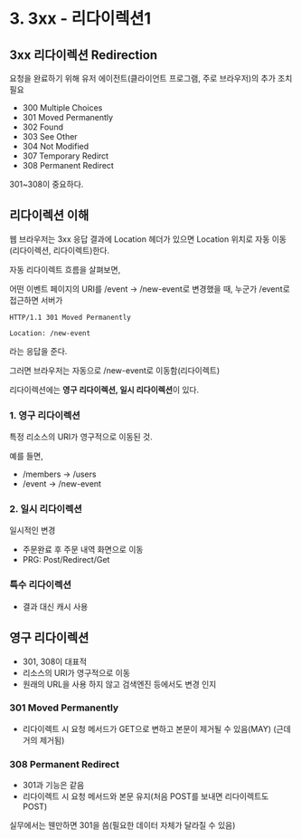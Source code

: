 # 3. 3xx - 리다이렉션1

## 3xx 리다이렉션 Redirection

요청을 완료하기 위해 유저 에이전트(클라이언트 프로그램, 주로 브라우저)의 추가 조치 필요

- 300 Multiple Choices
- 301 Moved Permanently
- 302 Found
- 303 See Other
- 304 Not Modified
- 307 Temporary Redirct
- 308 Permanent Redirect

301~308이 중요하다.

## 리다이렉션 이해

웹 브라우저는 3xx 응답 결과에 Location 헤더가 있으면 Location 위치로 자동 이동(리다이렉션, 리다이렉트)한다.

자동 리다이렉트 흐름을 살펴보면,

어떤 이벤트 페이지의 URI를 /event -> /new-event로 변경했을 때, 누군가 /event로 접근하면 서버가

```
HTTP/1.1 301 Moved Permanently

Location: /new-event
```

라는 응답을 준다.

그러면 브라우저는 자동으로 /new-event로 이동함(리다이렉트)

리다이렉션에는 **영구 리다이렉션, 일시 리다이렉션**이 있다.

### 1. 영구 리다이렉션

특정 리소스의 URI가 영구적으로 이동된 것.

예를 들면,

- /members -> /users
- /event -> /new-event

### 2. 일시 리다이렉션

일시적인 변경

- 주문완료 후 주문 내역 화면으로 이동
- PRG: Post/Redirect/Get

### 특수 리다이렉션

- 결과 대신 캐시 사용

## 영구 리다이렉션

- 301, 308이 대표적
- 리소스의 URI가 영구적으로 이동
- 원래의 URL을 사용 하지 않고 검색엔진 등에서도 변경 인지

### 301 Moved Permanently

- 리다이렉트 시 요청 메서드가 GET으로 변하고 본문이 제거될 수 있음(MAY) (근데 거의 제거됨)

### 308 Permanent Redirect

- 301과 기능은 같음
- 리다이렉트 시 요청 메서드와 본문 유지(처음 POST를 보내면 리다이렉트도 POST)

실무에서는 웬만하면 301을 씀(필요한 데이터 자체가 달라질 수 있음)
